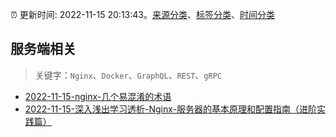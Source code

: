 :alarm_clock: 更新时间: 2022-11-15 20:13:43。[来源分类](../README.md)、[标签分类](../TAGS.md)、[时间分类](../TIMELINE.md)

## 服务端相关


> 关键字：`Nginx`、`Docker`、`GraphQL`、`REST`、`gRPC`



- [2022-11-15-nginx-几个易混淆的术语](https://www.v2ex.com/t/895515) 
- [2022-11-15-深入浅出学习透析-Nginx-服务器的基本原理和配置指南（进阶实践篇）](https://toutiao.io/k/v3n8meq) 
